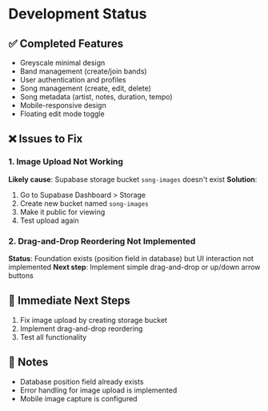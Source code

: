 # Development Status

## ✅ Completed Features
- Greyscale minimal design
- Band management (create/join bands)
- User authentication and profiles
- Song management (create, edit, delete)
- Song metadata (artist, notes, duration, tempo)
- Mobile-responsive design
- Floating edit mode toggle

## ❌ Issues to Fix

### 1. Image Upload Not Working
**Likely cause**: Supabase storage bucket `song-images` doesn't exist
**Solution**: 
1. Go to Supabase Dashboard > Storage
2. Create new bucket named `song-images`
3. Make it public for viewing
4. Test upload again

### 2. Drag-and-Drop Reordering Not Implemented
**Status**: Foundation exists (position field in database) but UI interaction not implemented
**Next step**: Implement simple drag-and-drop or up/down arrow buttons

## 🔧 Immediate Next Steps
1. Fix image upload by creating storage bucket
2. Implement drag-and-drop reordering
3. Test all functionality

## 📝 Notes
- Database position field already exists
- Error handling for image upload is implemented
- Mobile image capture is configured